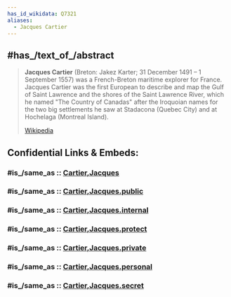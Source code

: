 ```yaml
---
has_id_wikidata: Q7321
aliases:
  - Jacques Cartier
---
```



## #has_/text_of_/abstract 

> **Jacques Cartier** (Breton: Jakez Karter; 31 December 1491 – 1 September 1557) 
> was a French-Breton maritime explorer for France. 
> Jacques Cartier was the first European to describe and map the Gulf of Saint Lawrence 
> and the shores of the Saint Lawrence River, which he named "The Country of Canadas" 
> after the Iroquoian names for the two big settlements he saw at Stadacona (Quebec City) 
> and at Hochelaga (Montreal Island).
>
> [Wikipedia](https://en.wikipedia.org/wiki/Jacques%20Cartier)


## Confidential Links & Embeds: 

### #is_/same_as :: [Cartier,Jacques](/_Standards/bio/People/Explorers/Age_of_Discovery/Cartier,Jacques.md) 

### #is_/same_as :: [Cartier,Jacques.public](/_public/bio/People/Explorers/Age_of_Discovery/Cartier,Jacques.public.md) 

### #is_/same_as :: [Cartier,Jacques.internal](/_internal/bio/People/Explorers/Age_of_Discovery/Cartier,Jacques.internal.md) 

### #is_/same_as :: [Cartier,Jacques.protect](/_protect/bio/People/Explorers/Age_of_Discovery/Cartier,Jacques.protect.md) 

### #is_/same_as :: [Cartier,Jacques.private](/_private/bio/People/Explorers/Age_of_Discovery/Cartier,Jacques.private.md) 

### #is_/same_as :: [Cartier,Jacques.personal](/_personal/bio/People/Explorers/Age_of_Discovery/Cartier,Jacques.personal.md) 

### #is_/same_as :: [Cartier,Jacques.secret](/_secret/bio/People/Explorers/Age_of_Discovery/Cartier,Jacques.secret.md)

